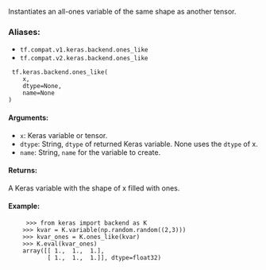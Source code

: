 Instantiates an all-ones variable of the same shape as another tensor.
### Aliases:
- `tf.compat.v1.keras.backend.ones_like`
- `tf.compat.v2.keras.backend.ones_like`

```
 tf.keras.backend.ones_like(
    x,
    dtype=None,
    name=None
)
```
#### Arguments:
- `x`: Keras variable or tensor.
- `dtype`: String, `dtype` of returned Keras variable. None uses the `dtype` of x.
- `name`: String, `name` for the variable to create.
#### Returns:
A Keras variable with the shape of x filled with ones.
#### Example:

```
     >>> from keras import backend as K
    >>> kvar = K.variable(np.random.random((2,3)))
    >>> kvar_ones = K.ones_like(kvar)
    >>> K.eval(kvar_ones)
    array([[ 1.,  1.,  1.],
           [ 1.,  1.,  1.]], dtype=float32)
```
